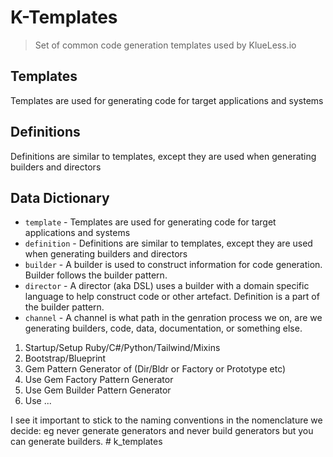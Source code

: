 # K-Templates

> Set of common code generation templates used by KlueLess.io


## Templates

Templates are used for generating code for target applications and systems

## Definitions

Definitions are similar to templates, except they are used when generating builders and directors

## Data Dictionary

- `template`    - Templates are used for generating code for target applications and systems
- `definition`  - Definitions are similar to templates, except they are used when generating builders and directors
- `builder`     - A builder is used to construct information for code generation. Builder follows the builder pattern.
- `director`    - A director (aka DSL) uses a builder with a domain specific language to help construct code or other artefact. Definition is a part of the builder pattern.
- `channel`     - A channel is what path in the genration process we on, are we generating builders, code, data, documentation, or something else.


1. Startup/Setup Ruby/C#/Python/Tailwind/Mixins
2. Bootstrap/Blueprint
3. Gem Pattern Generator of (Dir/Bldr or Factory or Prototype etc)
4. Use Gem Factory Pattern Generator 
5. Use Gem Builder Pattern Generator
6. Use ...

I see it important to stick to the naming conventions in the nomenclature we decide: eg never generate generators and never build generators but you can generate builders. # k_templates

